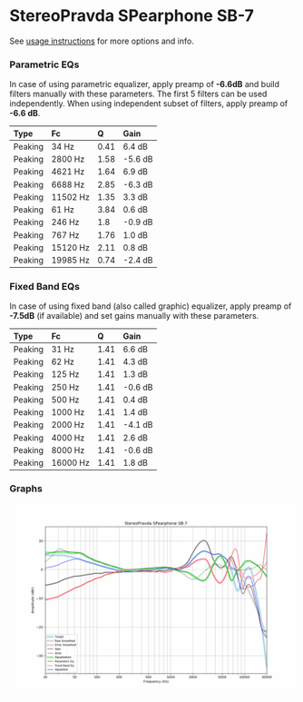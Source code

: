 # StereoPravda SPearphone SB-7
See [usage instructions](https://github.com/jaakkopasanen/AutoEq#usage) for more options and info.

### Parametric EQs
In case of using parametric equalizer, apply preamp of **-6.6dB** and build filters manually
with these parameters. The first 5 filters can be used independently.
When using independent subset of filters, apply preamp of **-6.6 dB**.

| Type    | Fc       |    Q | Gain    |
|:--------|:---------|:-----|:--------|
| Peaking | 34 Hz    | 0.41 | 6.4 dB  |
| Peaking | 2800 Hz  | 1.58 | -5.6 dB |
| Peaking | 4621 Hz  | 1.64 | 6.9 dB  |
| Peaking | 6688 Hz  | 2.85 | -6.3 dB |
| Peaking | 11502 Hz | 1.35 | 3.3 dB  |
| Peaking | 61 Hz    | 3.84 | 0.6 dB  |
| Peaking | 246 Hz   | 1.8  | -0.9 dB |
| Peaking | 767 Hz   | 1.76 | 1.0 dB  |
| Peaking | 15120 Hz | 2.11 | 0.8 dB  |
| Peaking | 19985 Hz | 0.74 | -2.4 dB |

### Fixed Band EQs
In case of using fixed band (also called graphic) equalizer, apply preamp of **-7.5dB**
(if available) and set gains manually with these parameters.

| Type    | Fc       |    Q | Gain    |
|:--------|:---------|:-----|:--------|
| Peaking | 31 Hz    | 1.41 | 6.6 dB  |
| Peaking | 62 Hz    | 1.41 | 4.3 dB  |
| Peaking | 125 Hz   | 1.41 | 1.3 dB  |
| Peaking | 250 Hz   | 1.41 | -0.6 dB |
| Peaking | 500 Hz   | 1.41 | 0.4 dB  |
| Peaking | 1000 Hz  | 1.41 | 1.4 dB  |
| Peaking | 2000 Hz  | 1.41 | -4.1 dB |
| Peaking | 4000 Hz  | 1.41 | 2.6 dB  |
| Peaking | 8000 Hz  | 1.41 | -0.6 dB |
| Peaking | 16000 Hz | 1.41 | 1.8 dB  |

### Graphs
![](./StereoPravda%20SPearphone%20SB-7.png)